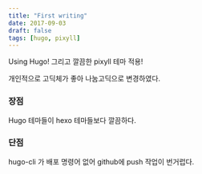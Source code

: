 ```yaml
---
title: "First writing"
date: 2017-09-03
draft: false
tags: [hugo, pixyll]
---
```

Using Hugo! 그리고 깔끔한 pixyll 테마 적용!

개인적으로 고딕체가 좋아 나눔고딕으로 변경하였다.

### 장점
Hugo 테마들이 hexo 테마들보다 깔끔하다. 

### 단점
hugo-cli 가 배포 명령어 없어 github에 push 작업이 번거럽다.